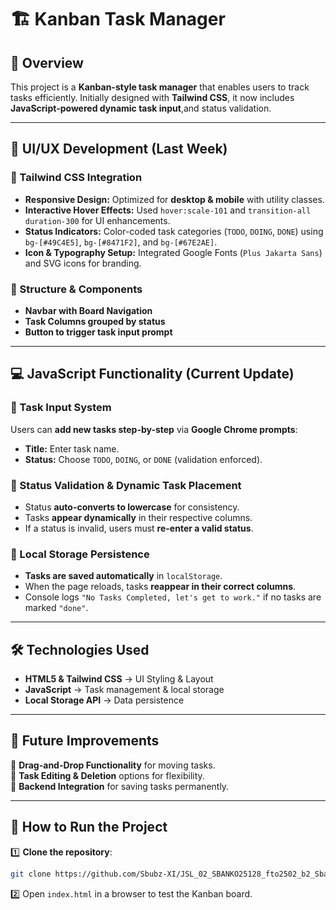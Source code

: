 # 🏗 Kanban Task Manager

## 📌 Overview

This project is a **Kanban-style task manager** that enables users to track tasks efficiently. Initially designed with **Tailwind CSS**, it now includes **JavaScript-powered dynamic task input**,and status validation.

---

## 🎨 UI/UX Development (Last Week)

### **🔹 Tailwind CSS Integration**

- **Responsive Design:** Optimized for **desktop & mobile** with utility classes.
- **Interactive Hover Effects:** Used `hover:scale-101` and `transition-all duration-300` for UI enhancements.
- **Status Indicators:** Color-coded task categories (`TODO`, `DOING`, `DONE`) using `bg-[#49C4E5]`, `bg-[#8471F2]`, and `bg-[#67E2AE]`.
- **Icon & Typography Setup:** Integrated Google Fonts (`Plus Jakarta Sans`) and SVG icons for branding.

### **🔹 Structure & Components**

- **Navbar with Board Navigation**
- **Task Columns grouped by status**
- **Button to trigger task input prompt**

---

## 💻 JavaScript Functionality (Current Update)

### **🔹 Task Input System**

Users can **add new tasks step-by-step** via **Google Chrome prompts**:

- **Title:** Enter task name.
- **Status:** Choose `TODO`, `DOING`, or `DONE` (validation enforced).

### **🔹 Status Validation & Dynamic Task Placement**

- Status **auto-converts to lowercase** for consistency.
- Tasks **appear dynamically** in their respective columns.
- If a status is invalid, users must **re-enter a valid status**.

### **🔹 Local Storage Persistence**

- **Tasks are saved automatically** in `localStorage`.
- When the page reloads, tasks **reappear in their correct columns**.
- Console logs `"No Tasks Completed, let's get to work."` if no tasks are marked `"done"`.

---

## 🛠 Technologies Used

- **HTML5 & Tailwind CSS** → UI Styling & Layout
- **JavaScript** → Task management & local storage
- **Local Storage API** → Data persistence

---

## 📌 Future Improvements

🔹 **Drag-and-Drop Functionality** for moving tasks.  
🔹 **Task Editing & Deletion** options for flexibility.  
🔹 **Backend Integration** for saving tasks permanently.

---

## 🎯 How to Run the Project

1️⃣ **Clone the repository**:

```sh
git clone https://github.com/Sbubz-XI/JSL_02_SBANKO25128_fto2502_b2_Sbabalo-NKompela_JSL02.git
```

2️⃣ Open `index.html` in a browser to test the Kanban board.
